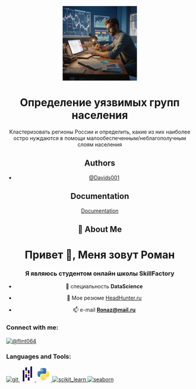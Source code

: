 <center><img src=picture_1.jpg width=200px height=200> 

# Определение уязвимых групп населения

Kластеризовать регионы России и определить, какие из них наиболее остро нуждаются в помощи малообеспеченным/неблагополучным слоям населения


## Authors

- [@Davids001](https://github.com/Davids001)


## Documentation

[Documentation](https://linktodocumentation)


## 🚀 About Me
<h1 align="center">Привет 👋, Меня зовут Роман</h1>
<h3 align="center">Я являюсь студентом онлайн школы SkillFactory</h3>

- 🌱 специальность **DataScience**

- 📄 Мое резюме [HeadHunter.ru](https://hh.ru/resume/69d3f665ff016ee1ad0039ed1f713458334349)

- 📫 e-mail **Ronaz@mail.ru**

<h3 align="left">Connect with me:</h3>
<p align="left">
<a href="https://instagram.com/@flint064" target="blank"><img align="center" src="https://raw.githubusercontent.com/rahuldkjain/github-profile-readme-generator/master/src/images/icons/Social/instagram.svg" alt="@flint064" height="30" width="40" /></a>
</p>

<h3 align="left">Languages and Tools:</h3>
<p align="left"> <a href="https://git-scm.com/" target="_blank" rel="noreferrer"> <img src="https://www.vectorlogo.zone/logos/git-scm/git-scm-icon.svg" alt="git" width="40" height="40"/> </a> <a href="https://pandas.pydata.org/" target="_blank" rel="noreferrer"> <img src="https://raw.githubusercontent.com/devicons/devicon/2ae2a900d2f041da66e950e4d48052658d850630/icons/pandas/pandas-original.svg" alt="pandas" width="40" height="40"/> </a> <a href="https://www.python.org" target="_blank" rel="noreferrer"> <img src="https://raw.githubusercontent.com/devicons/devicon/master/icons/python/python-original.svg" alt="python" width="40" height="40"/> </a> <a href="https://scikit-learn.org/" target="_blank" rel="noreferrer"> <img src="https://upload.wikimedia.org/wikipedia/commons/0/05/Scikit_learn_logo_small.svg" alt="scikit_learn" width="40" height="40"/> </a> <a href="https://seaborn.pydata.org/" target="_blank" rel="noreferrer"> <img src="https://seaborn.pydata.org/_images/logo-mark-lightbg.svg" alt="seaborn" width="40" height="40"/> </a> </p>
